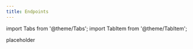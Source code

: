 ```yaml
---
title: Endpoints
---
```


import Tabs from '@theme/Tabs';
import TabItem from '@theme/TabItem';

placeholder
